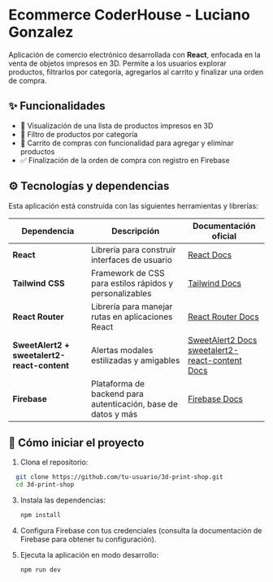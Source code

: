 # Ecommerce CoderHouse - Luciano Gonzalez

Aplicación de comercio electrónico desarrollada con **React**, enfocada en la venta de objetos impresos en 3D. Permite a los usuarios explorar productos, filtrarlos por categoría, agregarlos al carrito y finalizar una orden de compra.

## ✨ Funcionalidades

- 🧾 Visualización de una lista de productos impresos en 3D
- 📁 Filtro de productos por categoría
- 🛒 Carrito de compras con funcionalidad para agregar y eliminar productos
- ✅ Finalización de la orden de compra con registro en Firebase

## ⚙️ Tecnologías y dependencias

Esta aplicación está construida con las siguientes herramientas y librerías:

| Dependencia | Descripción | Documentación oficial |
|-------------|-------------|------------------------|
| **React** | Librería para construir interfaces de usuario | [React Docs](https://react.dev/) |
| **Tailwind CSS** | Framework de CSS para estilos rápidos y personalizables | [Tailwind Docs](https://tailwindcss.com/docs) |
| **React Router** | Librería para manejar rutas en aplicaciones React | [React Router Docs](https://reactrouter.com/en/main) |
| **SweetAlert2 + sweetalert2-react-content** | Alertas modales estilizadas y amigables | [SweetAlert2 Docs](https://sweetalert2.github.io/)<br>[sweetalert2-react-content Docs](https://github.com/sweetalert2/sweetalert2-react-content) |
| **Firebase** | Plataforma de backend para autenticación, base de datos y más | [Firebase Docs](https://firebase.google.com/docs) |

## 🚀 Cómo iniciar el proyecto

1. Clona el repositorio:
 ```bash
   git clone https://github.com/tu-usuario/3d-print-shop.git
   cd 3d-print-shop
```

3.  Instala las dependencias:
    
    ```bash
    npm install
    
    ```
    
4.  Configura Firebase con tus credenciales (consulta la documentación de Firebase para obtener tu configuración).
    
5.  Ejecuta la aplicación en modo desarrollo:
    
    ```bash
    npm run dev
    
    ```
   